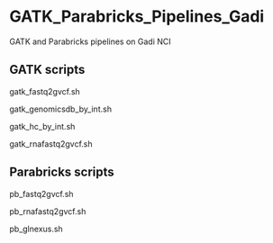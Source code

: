 # GATK_Parabricks_Pipelines_Gadi
GATK and Parabricks pipelines on Gadi NCI

## GATK scripts
gatk_fastq2gvcf.sh

gatk_genomicsdb_by_int.sh

gatk_hc_by_int.sh

gatk_rnafastq2gvcf.sh

## Parabricks scripts
pb_fastq2gvcf.sh

pb_rnafastq2gvcf.sh

pb_glnexus.sh
